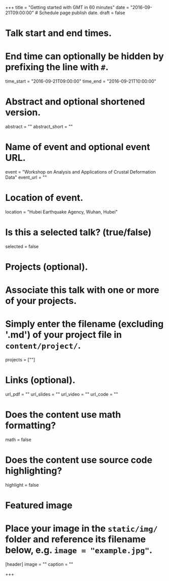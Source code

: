 +++
title = "Getting started with GMT in 60 minutes"
date = "2016-09-21T09:00:00"  # Schedule page publish date.
draft = false

# Talk start and end times.
#   End time can optionally be hidden by prefixing the line with `#`.
time_start = "2016-09-21T09:00:00"
time_end = "2016-09-21T10:00:00"

# Abstract and optional shortened version.
abstract = ""
abstract_short = ""

# Name of event and optional event URL.
event = "Workshop on Analysis and Applications of Crustal Deformation Data"
event_url = ""

# Location of event.
location = "Hubei Earthquake Agency, Wuhan, Hubei"

# Is this a selected talk? (true/false)
selected = false

# Projects (optional).
#   Associate this talk with one or more of your projects.
#   Simply enter the filename (excluding '.md') of your project file in `content/project/`.
projects = [""]

# Links (optional).
url_pdf = ""
url_slides = ""
url_video = ""
url_code = ""

# Does the content use math formatting?
math = false

# Does the content use source code highlighting?
highlight = false

# Featured image
# Place your image in the `static/img/` folder and reference its filename below, e.g. `image = "example.jpg"`.
[header]
image = ""
caption = ""

+++
